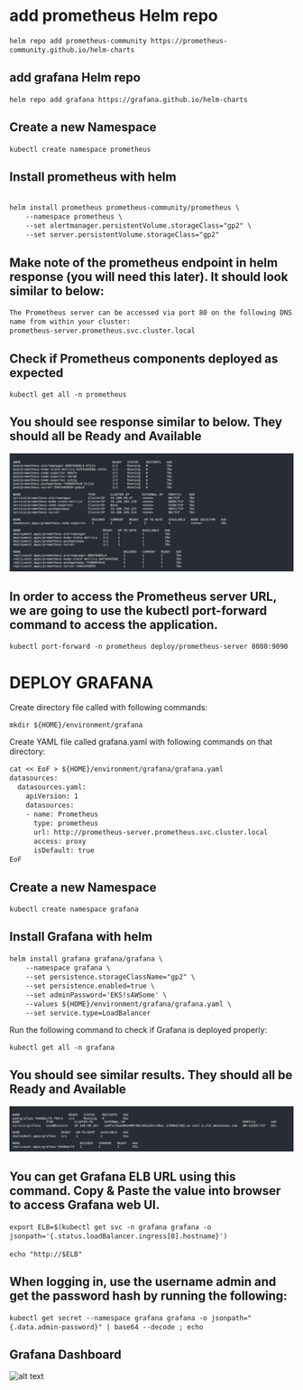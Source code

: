 # add prometheus Helm repo
```
helm repo add prometheus-community https://prometheus-community.github.io/helm-charts

```

## add grafana Helm repo
```
helm repo add grafana https://grafana.github.io/helm-charts

```
## Create a new Namespace
```
kubectl create namespace prometheus

```
## Install prometheus with helm

```

helm install prometheus prometheus-community/prometheus \
    --namespace prometheus \
    --set alertmanager.persistentVolume.storageClass="gp2" \
    --set server.persistentVolume.storageClass="gp2"

```

## Make note of the prometheus endpoint in helm response (you will need this later). It should look similar to below: 
```
The Prometheus server can be accessed via port 80 on the following DNS name from within your cluster:
prometheus-server.prometheus.svc.cluster.local

```

## Check if Prometheus components deployed as expected
```
kubectl get all -n prometheus

```
## You should see response similar to below. They should all be Ready and Available

![alt text](https://github.com/anjanpaul/prometheus-and-grafana-Installelation/blob/main/Images/Deployed%20Vesion.png)


## In order to access the Prometheus server URL, we are going to use the kubectl port-forward command to access the application.

```
kubectl port-forward -n prometheus deploy/prometheus-server 8080:9090

```

# DEPLOY GRAFANA

Create directory file called with following commands:
```
mkdir ${HOME}/environment/grafana

```


Create YAML file called grafana.yaml with following commands on that directory:

```
cat << EoF > ${HOME}/environment/grafana/grafana.yaml
datasources:
  datasources.yaml:
    apiVersion: 1
    datasources:
    - name: Prometheus
      type: prometheus
      url: http://prometheus-server.prometheus.svc.cluster.local
      access: proxy
      isDefault: true
EoF

```


## Create a new Namespace

```
kubectl create namespace grafana

```

## Install Grafana with helm

```
helm install grafana grafana/grafana \
    --namespace grafana \
    --set persistence.storageClassName="gp2" \
    --set persistence.enabled=true \
    --set adminPassword='EKS!sAWSome' \
    --values ${HOME}/environment/grafana/grafana.yaml \
    --set service.type=LoadBalancer

```

Run the following command to check if Grafana is deployed properly:

```
kubectl get all -n grafana

```

## You should see similar results. They should all be Ready and Available

![alt text](https://github.com/anjanpaul/prometheus-and-grafana-Installelation/blob/main/Images/grafana%20all.png)

## You can get Grafana ELB URL using this command. Copy & Paste the value into browser to access Grafana web UI.

```
export ELB=$(kubectl get svc -n grafana grafana -o jsonpath='{.status.loadBalancer.ingress[0].hostname}')

echo "http://$ELB"

```

## When logging in, use the username admin and get the password hash by running the following:

```
kubectl get secret --namespace grafana grafana -o jsonpath="{.data.admin-password}" | base64 --decode ; echo

```

## Grafana Dashboard

![alt text](https://github.com/anjanpaul/prometheus-and-grafana-installation/blob/main/Images/grafana%20dashboard.png)
